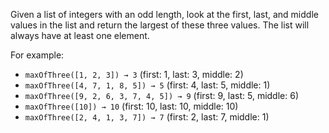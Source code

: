 Given a list of integers with an odd length, look at the first, last, and middle values in the list and return the largest of these three values. The list will always have at least one element.

For example:
- `maxOfThree([1, 2, 3]) → 3` (first: 1, last: 3, middle: 2)
- `maxOfThree([4, 7, 1, 8, 5]) → 5` (first: 4, last: 5, middle: 1)
- `maxOfThree([9, 2, 6, 3, 7, 4, 5]) → 9` (first: 9, last: 5, middle: 6)
- `maxOfThree([10]) → 10` (first: 10, last: 10, middle: 10)
- `maxOfThree([2, 4, 1, 3, 7]) → 7` (first: 2, last: 7, middle: 1)
